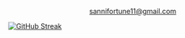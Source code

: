 <p align="center"><a href="mailto:sannifortune11@gmail.com">sannifortune11@gmail.com</a></p>

[![GitHub Streak](https://github-readme-streak-stats.herokuapp.com/?user=Sanni-Damilola&theme=dark&layout=compact)](https://git.io/streak-stats)



       

